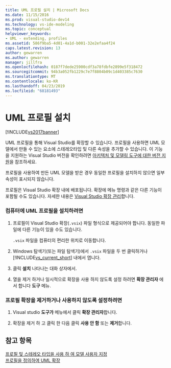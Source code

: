 ```yaml
---
title: UML 프로필 설치 | Microsoft Docs
ms.date: 11/15/2016
ms.prod: visual-studio-dev14
ms.technology: vs-ide-modeling
ms.topic: conceptual
helpviewer_keywords:
- UML - extending, profiles
ms.assetid: 586f9ba5-4d01-4a1d-b001-32e2efaa4f24
caps.latest.revision: 13
author: gewarren
ms.author: gewarren
manager: jillfra
ms.openlocfilehash: 0187f7dede25900cdf3a78fdbfe2899e5f318472
ms.sourcegitcommit: 94b3a052fb1229c7e7f8804b09c1d403385c7630
ms.translationtype: MT
ms.contentlocale: ko-KR
ms.lasthandoff: 04/23/2019
ms.locfileid: "68181493"
---
```

# <a name="install-a-uml-profile"></a>UML 프로필 설치
[!INCLUDE[vs2017banner](../includes/vs2017banner.md)]

UML 프로필을 통해 Visual Studio를 확장할 수 있습니다. 프로필을 사용하면 UML 모델에서 만들 수 있는 요소에 스테레오타입 및 다른 속성을 추가할 수 있습니다. 이 기능을 지원하는 Visual Studio 버전을 확인하려면 [아키텍처 및 모델링 도구에 대한 버전 지원](../modeling/what-s-new-for-design-in-visual-studio.md#VersionSupport)을 참조하세요.  
  
 프로필을 사용하여 만든 UML 모델을 받은 경우 동일한 프로필을 설치하지 않으면 일부 속성이 표시되지 않습니다.  
  
 프로필은 Visual Studio 확장 내에 배포됩니다. 확장에 메뉴 명령과 같은 다른 기능이 포함될 수도 있습니다. 자세한 내용은 [Visual Studio 확장 관리](http://go.microsoft.com/fwlink/?LinkId=160728)합니다.  
  
### <a name="to-install-a-uml-profile-on-your-computer"></a>컴퓨터에 UML 프로필을 설치하려면  
  
1. 프로필이 Visual Studio 확장(`.vsix`) 파일 형식으로 제공되어야 합니다. 동일한 파일에 다른 기능이 있을 수도 있습니다.  
  
     `.vsix` 파일을 컴퓨터의 편리한 위치로 이동합니다.  
  
2. Windows 탐색기(또는 파일 탐색기)에서 `.vsix` 파일을 두 번 클릭하거나 [!INCLUDE[vs_current_short](../includes/vs-current-short-md.md)] 내에서 엽니다.  
  
3. 클릭 **설치** 나타나는 대화 상자에서.  
  
4. 열을 제거 하거나 일시적으로 확장을 사용 하지 않도록 설정 하려면 **확장 관리자** 에서 합니다 **도구** 메뉴.  
  
### <a name="to-uninstall-or-disable-a-profile-extension"></a>프로필 확장을 제거하거나 사용하지 않도록 설정하려면  
  
1. Visual studio **도구가** 메뉴에서 클릭 **확장 관리자**합니다.  
  
2. 확장을 제거 하 고 클릭 한 다음 클릭 **사용 안 함** 또는 **제거**합니다.  
  
## <a name="see-also"></a>참고 항목  
 [프로필 및 스테레오 타입을 사용 하 여 모델 사용자 지정](../modeling/customize-your-model-with-profiles-and-stereotypes.md)   
 [프로필을 정의하여 UML 확장](../modeling/define-a-profile-to-extend-uml.md)
